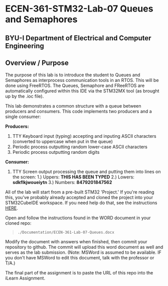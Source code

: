 # ECEN-361-STM32-Lab-07 Queues and Semaphores


## BYU-I  Department of Electrical and Computer Engineering
<!-- div style="text-align: right">Initially Written:  Fall-2023   LRW</div> -->

## Overview / Purpose
The purpose of this lab is to introduce the student to Queues and Semaphores as interprocess communication tools in an RTOS.   This will be done using FreeRTOS.   The Queues, Semaphore and FReeRTOS are automatically configured within this IDE via the STM32MX tool (as brought up by the .ioc file). 

This lab demonstrates a common structure with a queue between producers and consumers.  This code implements two producers and a single consumer:

**Producers:**
1. TTY Keyboard input (typing) accepting and inputing ASCII characters (converted to uppercase when put in the queue)
2.  Periodic process outputting random lower-case ASCII characters
3.  Periodic process outputting random digits

**Consumer:**
1. TTY Screen output processing the queue and putting them into lines on the screen:
    1.)  Uppers:   **THIS HAS BEEN TYPED**
    2.)  Lowers:   **sdkflkjwoueiytn**
    3.)  Numbers:  **8479201847562**





All of the lab will start from a pre-built STM32 'Project.'  If you're reading this, you've probably already accepted and cloned the project into your STM32CubeIDE workspace.  If you need help do that, see the instructions [HERE](./Documentation/Working_with_Labs_from_Github_Classroom_Repository.pdf).

Open and follow the instructions found in the WORD document in your cloned repo: 

>``./Documentation/ECEN-361-Lab-07-Queues.docx``

Modify the document with answers when finished, then commit your repository to github.   The commit will upload this word document as well and serves as the lab submission.   (Note:  MSWord is assumed to be available.  IF you don't have MSWord to edit this document, talk with the professor or T/A.)

The final part of the assignment is to paste the URL of this repo into the iLearn Assignment.  

<!----------------------------------->